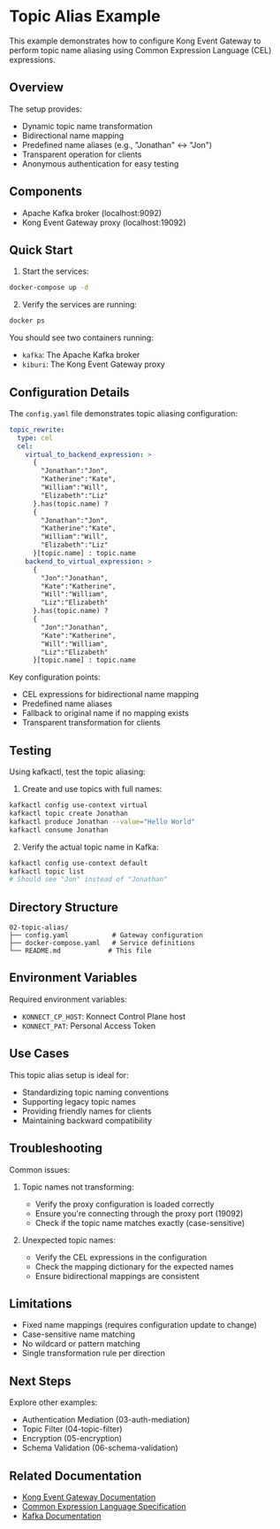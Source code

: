 # Topic Alias Example

This example demonstrates how to configure Kong Event Gateway to perform topic name aliasing using Common Expression Language (CEL) expressions.

## Overview

The setup provides:
- Dynamic topic name transformation
- Bidirectional name mapping
- Predefined name aliases (e.g., "Jonathan" ↔ "Jon")
- Transparent operation for clients
- Anonymous authentication for easy testing

## Components

- Apache Kafka broker (localhost:9092)
- Kong Event Gateway proxy (localhost:19092)

## Quick Start

1. Start the services:
```bash
docker-compose up -d
```

2. Verify the services are running:
```bash
docker ps
```

You should see two containers running:
- `kafka`: The Apache Kafka broker
- `kiburi`: The Kong Event Gateway proxy

## Configuration Details

The `config.yaml` file demonstrates topic aliasing configuration:

```yaml
topic_rewrite:
  type: cel
  cel:
    virtual_to_backend_expression: >
      {
        "Jonathan":"Jon",
        "Katherine":"Kate",
        "William":"Will",
        "Elizabeth":"Liz"
      }.has(topic.name) ? 
      {
        "Jonathan":"Jon",
        "Katherine":"Kate",
        "William":"Will",
        "Elizabeth":"Liz"
      }[topic.name] : topic.name
    backend_to_virtual_expression: >
      {
        "Jon":"Jonathan",
        "Kate":"Katherine",
        "Will":"William",
        "Liz":"Elizabeth"
      }.has(topic.name) ? 
      {
        "Jon":"Jonathan",
        "Kate":"Katherine",
        "Will":"William",
        "Liz":"Elizabeth"
      }[topic.name] : topic.name
```

Key configuration points:
- CEL expressions for bidirectional name mapping
- Predefined name aliases
- Fallback to original name if no mapping exists
- Transparent transformation for clients

## Testing

Using kafkactl, test the topic aliasing:

1. Create and use topics with full names:
```bash
kafkactl config use-context virtual
kafkactl topic create Jonathan
kafkactl produce Jonathan --value="Hello World"
kafkactl consume Jonathan
```

2. Verify the actual topic name in Kafka:
```bash
kafkactl config use-context default
kafkactl topic list
# Should see "Jon" instead of "Jonathan"
```

## Directory Structure

```
02-topic-alias/
├── config.yaml           # Gateway configuration
├── docker-compose.yaml   # Service definitions
└── README.md            # This file
```

## Environment Variables

Required environment variables:
- `KONNECT_CP_HOST`: Konnect Control Plane host
- `KONNECT_PAT`: Personal Access Token

## Use Cases

This topic alias setup is ideal for:
- Standardizing topic naming conventions
- Supporting legacy topic names
- Providing friendly names for clients
- Maintaining backward compatibility

## Troubleshooting

Common issues:

1. Topic names not transforming:
   - Verify the proxy configuration is loaded correctly
   - Ensure you're connecting through the proxy port (19092)
   - Check if the topic name matches exactly (case-sensitive)

2. Unexpected topic names:
   - Verify the CEL expressions in the configuration
   - Check the mapping dictionary for the expected names
   - Ensure bidirectional mappings are consistent

## Limitations

- Fixed name mappings (requires configuration update to change)
- Case-sensitive name matching
- No wildcard or pattern matching
- Single transformation rule per direction

## Next Steps

Explore other examples:
- Authentication Mediation (03-auth-mediation)
- Topic Filter (04-topic-filter)
- Encryption (05-encryption)
- Schema Validation (06-schema-validation)

## Related Documentation

- [Kong Event Gateway Documentation](https://docs.konghq.com/gateway/)
- [Common Expression Language Specification](https://github.com/google/cel-spec)
- [Kafka Documentation](https://kafka.apache.org/documentation/)